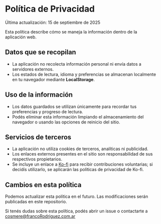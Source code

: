 # Política de Privacidad

Última actualización: 15 de septiembre de 2025

Esta política describe cómo se maneja la información dentro de la aplicación web.

## Datos que se recopilan

- La aplicación no recolecta información personal ni envía datos a servidores externos.
- Los estados de lectura, idioma y preferencias se almacenan localmente en tu navegador mediante **LocalStorage**.

## Uso de la información

- Los datos guardados se utilizan únicamente para recordar tus preferencias y progreso de lectura.
- Podés eliminar esta información limpiando el almacenamiento del navegador o usando las opciones de reinicio del sitio.

## Servicios de terceros

- La aplicación no utiliza cookies de terceros, analíticas ni publicidad.
- Los enlaces externos presentes en el sitio son responsabilidad de sus respectivos propietarios.
- Se incluye un enlace a [Ko-fi](https://ko-fi.com/) para recibir contribuciones voluntarias; si decidís utilizarlo, se aplicarán las políticas de privacidad de Ko-fi.

## Cambios en esta política

Podemos actualizar esta política en el futuro. Las modificaciones serán publicadas en este repositorio.

Si tenés dudas sobre esta política, podés abrir un issue o contactarte a cosmere@francoRodriguez.com.ar

